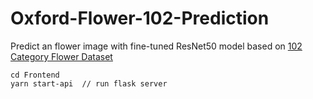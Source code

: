 # Oxford-Flower-102-Prediction

Predict an flower image with fine-tuned ResNet50 model based on [102 Category Flower Dataset](http://www.robots.ox.ac.uk/~vgg/data/flowers/102/index.html)

    cd Frontend
    yarn start-api  // run flask server
